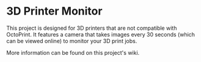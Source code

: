 # 3D Printer Monitor

This project is designed for 3D printers that are not compatible with OctoPrint. It features a camera that takes images every 30 seconds (which can be viewed online) to monitor your 3D print jobs.

More information can be found on this project's wiki.
